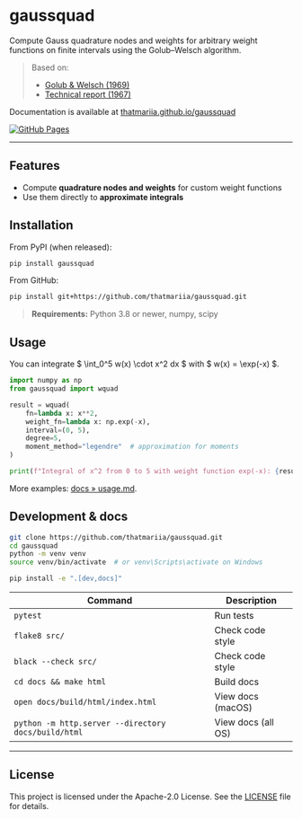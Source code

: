 # gaussquad

Compute Gauss quadrature nodes and weights for arbitrary weight functions on finite intervals using the
Golub–Welsch algorithm.

> Based on:  
> - [Golub & Welsch (1969)](https://doi.org/10.1090/S0025-5718-69-99647-1)  
> - [Technical report (1967)](http://i.stanford.edu/pub/cstr/reports/cs/tr/67/81/CS-TR-67-81.pdf)

Documentation is available at [thatmariia.github.io/gaussquad]()

[![GitHub Pages](https://img.shields.io/badge/view-docs-blue?logo=github)](https://thatmariia.github.io/gaussquad)

---

## Features

- Compute **quadrature nodes and weights** for custom weight functions
- Use them directly to **approximate integrals**

## Installation

From PyPI (when released):

```bash
pip install gaussquad
```

From GitHub:

```bash
pip install git+https://github.com/thatmariia/gaussquad.git
```
> **Requirements:** Python 3.8 or newer, numpy, scipy

## Usage

You can integrate
$ \int_0^5 w(x) \cdot x^2 dx $
with $ w(x) = \exp(-x) $.

```python
import numpy as np
from gaussquad import wquad

result = wquad(
    fn=lambda x: x**2,
    weight_fn=lambda x: np.exp(-x),
    interval=(0, 5),
    degree=5,
    moment_method="legendre"  # approximation for moments
)

print(f"Integral of x^2 from 0 to 5 with weight function exp(-x): {result}")  # ≈ 1.7507
```

More examples: [docs » usage.md](https://thatmariia.github.io/gaussquad/usage.html).

## Development & docs

```bash
git clone https://github.com/thatmariia/gaussquad.git
cd gaussquad
python -m venv venv
source venv/bin/activate  # or venv\Scripts\activate on Windows

pip install -e ".[dev,docs]"
```

| Command | Description |
| ------- | ----------- |
| `pytest` | Run tests |
| `flake8 src/` | Check code style |
| `black --check src/` | Check code style |
| `cd docs && make html` | Build docs |
| `open docs/build/html/index.html` | View docs (macOS) |
| `python -m http.server --directory docs/build/html` | View docs (all OS) |

---

## License

This project is licensed under the Apache-2.0 License. See the [LICENSE](LICENSE) file for details.
